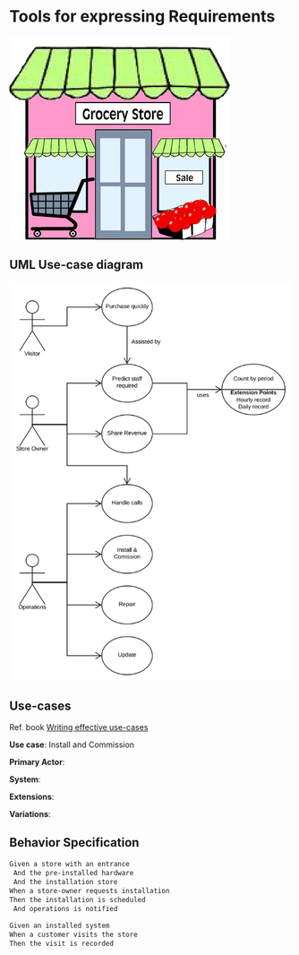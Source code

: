 # Tools for expressing Requirements

![store](images/store.png "store")

## UML Use-case diagram

![usecasediag](images/counting-use-case-diag.svg "use case diagram")

## Use-cases

Ref. book [Writing effective use-cases](https://www.academia.edu/22312187/Writing_Effective_Use_Cases_Writing_Effective_Use_Cases)

**Use case**: Install and Commission

**Primary Actor**: 

**System**: 

**Extensions**:

**Variations**:

## Behavior Specification

```BDD
Given a store with an entrance
 And the pre-installed hardware
 And the installation store
When a store-owner requests installation
Then the installation is scheduled
 And operations is notified
```

```BDD
Given an installed system
When a customer visits the store
Then the visit is recorded
```
